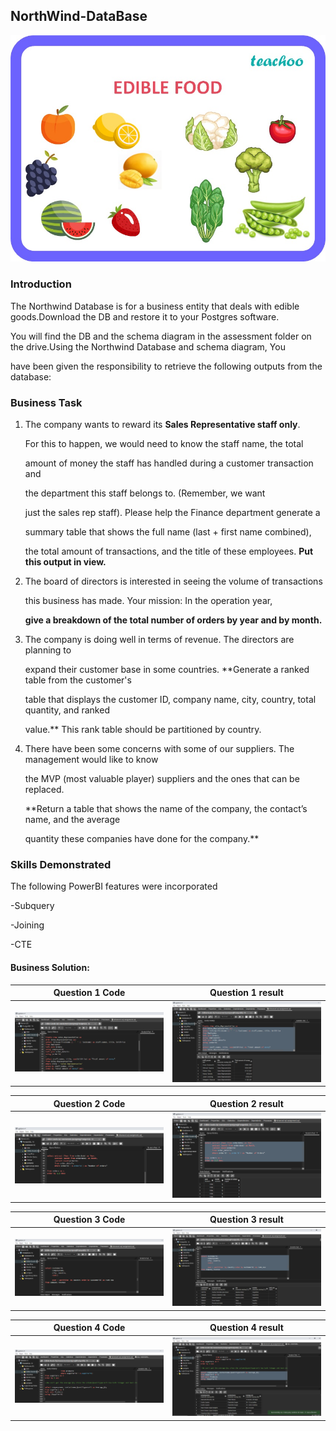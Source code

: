 ## NorthWind-DataBase

![](edible-food---teachoo.jpg)

### Introduction

The Northwind Database is for a business entity that deals with edible goods.Download the DB and restore it to your Postgres software.

You will find the DB and the schema diagram in the assessment folder on the drive.Using the Northwind Database and schema diagram, You

have been given the responsibility to retrieve the following outputs from the database:


### Business Task

1. The company wants to reward its **Sales Representative staff only**.

   For this to happen, we would need to know the staff name, the total

   amount of money the staff has handled during a customer transaction and

   the department this staff belongs to. (Remember, we want
 
   just the sales rep staff). Please help the Finance department generate a 

   summary table that shows the full name (last + first name  combined),

   the total amount of transactions, and the title of these employees. **Put this output in view.**


2. The board of directors is interested in seeing the volume of transactions

   this business has made. Your mission: In the operation year,

   **give a breakdown of the total number of orders by year and by month.**
   

4. The company is doing well in terms of revenue. The directors are planning to
  
   expand their customer base in some countries. **Generate a ranked table from the customer's

   table that displays the customer ID, company name, city, country, total quantity, and ranked 

   value.** This rank table should be partitioned by country.
   

4. There have been some concerns with some of our suppliers. The management would like to know
  
    the MVP (most valuable player) suppliers and the ones that can be replaced.

   **Return a table that shows the name of the company, the contact’s name, and the average 

   quantity these companies have done for the company.**



### Skills Demonstrated

The following PowerBI features were incorporated

-Subquery

-Joining

-CTE


#### Business Solution:

Question 1 Code            |      Question 1 result
:-------------------------:|:-----------------------:
![](Qst1code_image.png)    |  ![](Qst1res_image.png)        


Question 2 Code            |      Question 2 result
:-------------------------:|:-----------------------:
![](Qst2code_image.png)    |  ![](Qst2res_image.png)        


Question 3 Code            |      Question 3 result
:-------------------------:|:-----------------------:
![](Qst3code_image.png)    |  ![](Qst3res_image.png)        


Question 4 Code            |      Question 4 result
:-------------------------:|:-----------------------:
![](Qst4code_image.png)    |  ![](Qst4res_image.png)        








